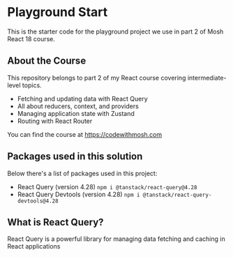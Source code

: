 # Playground Start

This is the starter code for the playground project we use in part 2 of Mosh React 18 course.

## About the Course

This repository belongs to part 2 of my React course covering intermediate-level topics.

- Fetching and updating data with React Query
- All about reducers, context, and providers
- Managing application state with Zustand
- Routing with React Router

You can find the course at https://codewithmosh.com

## Packages used in this solution

Below there's a list of packages used in this project:

- React Query (version 4.28) `npm i @tanstack/react-query@4.28`
- React Query Devtools (version 4.28) `npm i @tanstack/react-query-devtools@4.28`


## What is React Query?

React Query is a powerful library for managing data fetching and caching in React applications
